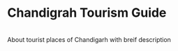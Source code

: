 <h1> Chandigrah Tourism Guide </h1> <br>
About tourist places of Chandigarh with breif description 
